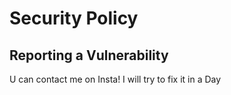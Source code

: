 # Security Policy

## Reporting a Vulnerability

U can contact me on Insta!
I will try to fix it in a Day
